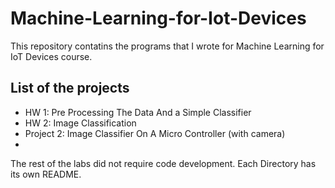 # Machine-Learning-for-Iot-Devices
This repository contatins the programs that I wrote for Machine Learning for IoT Devices course.

## List of the projects

- HW 1: Pre Processing The Data And a Simple Classifier
- HW 2: Image Classification
- Project 2: Image Classifier On A Micro Controller (with camera)
- 
The rest of the labs did not require code development.
Each Directory has its own README.
